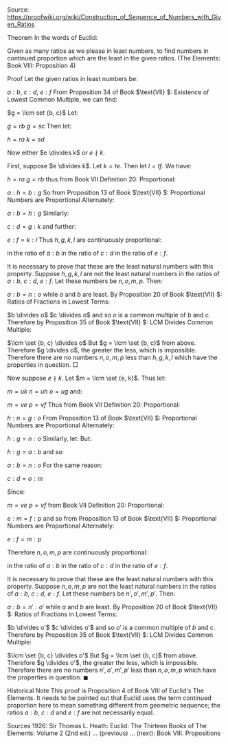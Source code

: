 # 

Source: https://proofwiki.org/wiki/Construction_of_Sequence_of_Numbers_with_Given_Ratios



Theorem
In the words of Euclid:

Given as many ratios as we please in least numbers, to find numbers in continued proportion which are the least in the given ratios.
(The Elements: Book $\text{VIII}$: Proposition $4$)


Proof
Let the given ratios in least numbers be:

$a : b$, $c : d$, $e : f$
From Proposition $34$ of Book $\text{VII} $: Existence of Lowest Common Multiple, we can find:

$g = \lcm set {b, c}$
Let:

$g = r b$
$g = s c$
Then let:

$h = r a$
$k = s d$

Now either $e \divides k$ or $e \nmid k$.

First, suppose $e \divides k$.
Let $k = t e$.
Then let $l = t f$.
We have:

$h = r a$
$g = r b$
thus from Book $\text{VII}$ Definition $20$: Proportional:

$a : h = b : g$
So from Proposition $13$ of Book $\text{VII} $: Proportional Numbers are Proportional Alternately:

$a : b = h : g$
Similarly:

$c : d = g : k$
and further:

$e : f = k : l$
Thus $h, g, k, l$ are continuously proportional:

in the ratio of $a : b$
in the ratio of $c : d$
in the ratio of $e : f$.

It is necessary to prove that these are the least natural numbers with this property.
Suppose $h, g, k, l$ are not the least natural numbers in the ratios of $a : b$, $c : d$, $e : f$.
Let these numbers be $n, o, m, p$.
Then:

$a : b = n : o$
while $a$ and $b$ are least.
By Proposition $20$ of Book $\text{VII} $: Ratios of Fractions in Lowest Terms:

$b \divides o$
$c \divides o$
and so $o$ is a common multiple of $b$ and $c$.
Therefore by Proposition $35$ of Book $\text{VII} $: LCM Divides Common Multiple:

$\lcm \set {b, c} \divides o$
But $g = \lcm \set {b, c}$ from above.
Therefore $g \divides o$, the greater the less, which is impossible.
Therefore there are no numbers $n, o, m, p$ less than $h, g, k, l$ which have the properties in question.
$\Box$

Now suppose $e \nmid k$.
Let $m = \lcm \set {e, k}$.
Thus let:

$m = u k$
$n = u h$
$o = u g$
and:

$m = v e$
$p = v f$
Thus from Book $\text{VII}$ Definition $20$: Proportional:

$h : n = g : o$
From Proposition $13$ of Book $\text{VII} $: Proportional Numbers are Proportional Alternately:

$h : g = n : o$
Similarly, let:
But:

$h : g = a : b$
and so:

$a : b = n : o$
For the same reason:

$c : d = o : m$

Since:

$m = v e$
$p = v f$
from Book $\text{VII}$ Definition $20$: Proportional:

$e : m = f : p$
and so from Proposition $13$ of Book $\text{VII} $: Proportional Numbers are Proportional Alternately:

$e : f = m : p$

Therefore $n, o, m, p$ are continuously proportional:

in the ratio of $a : b$
in the ratio of $c : d$
in the ratio of $e : f$.

It is necessary to prove that these are the least natural numbers with this property.
Suppose $n, o, m, p$ are not the least natural numbers in the ratios of $a : b$, $c : d$, $e : f$.
Let these numbers be $n', o', m', p'$.
Then:

$a : b = n' : o'$
while $a$ and $b$ are least.
By Proposition $20$ of Book $\text{VII} $: Ratios of Fractions in Lowest Terms:

$b \divides o'$
$c \divides o'$
and so $o'$ is a common multiple of $b$ and $c$.
Therefore by Proposition $35$ of Book $\text{VII} $: LCM Divides Common Multiple:

$\lcm \set {b, c} \divides o'$
But $g = \lcm \set {b, c}$ from above.
Therefore $g \divides o'$, the greater the less, which is impossible.
Therefore there are no numbers $n', o', m', p'$ less than $n, o, m, p$ which have the properties in question.
$\blacksquare$


Historical Note
This proof is Proposition $4$ of Book $\text{VIII}$ of Euclid's The Elements. It needs to be pointed out that Euclid uses the term continued proportion here to mean something different from geometric sequence; the ratios $a : b$, $c : d$ and $e : f$ are not necessarily equal. 


Sources
1926: Sir Thomas L. Heath: Euclid: The Thirteen Books of The Elements: Volume 2 (2nd ed.) ... (previous) ... (next): Book $\text{VIII}$. Propositions





